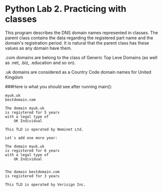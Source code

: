 # Python Lab 2. Practicing with classes

This program describes the DNS domain names represented in classes.
The parent class contains the data regarding the registered part name and the domain's
registration period. It is natural that the parent class has these values as any domain have them.

.com domains are belong to the class of Generic Top Leve Domains (as well as .net, .biz, .education and so on).

.uk domains are considered as a Country Code domain names for United Kingdom

###Here is what you should see after running main():

    myuk.uk
    bestdomain.com

    The domain myuk.uk
    is registered for 5 years 
    with a legal type of 
        UK Individual

    This TLD is operated by Nominet Ltd.

    Let`s add one more year:

    The domain myuk.uk 
    is registered for 6 years 
    with a legal type of 
        UK Individual


    The domain bestdomain.com 
    is registered for 3 years

    This TLD is operated by Verisign Inc.